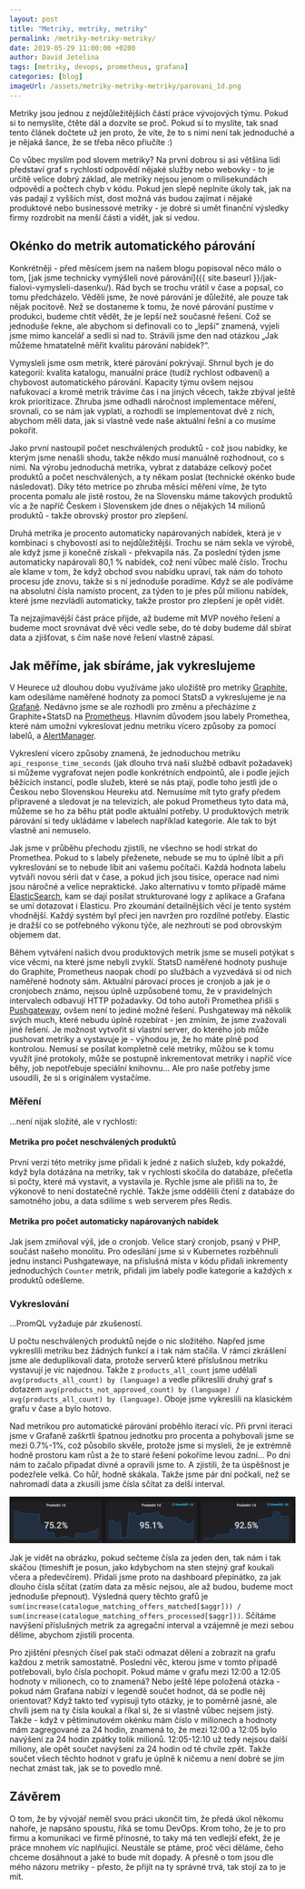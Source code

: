 ```yaml
---
layout: post
title: "Metriky, metriky, metriky"
permalink: /metriky-metriky-metriky/
date: 2019-05-29 11:00:00 +0200
author: David Jetelina
tags: [metriky, devops, prometheus, grafana]
categories: [blog]
imageUrl: /assets/metriky-metriky-metriky/parovani_1d.png
---
```


Metriky jsou jednou z nejdůležitějších částí práce vývojových týmu. Pokud si to nemyslíte, čtěte dál a dozvíte se proč.
Pokud si to myslíte, tak snad tento článek dočtete už jen proto, že víte, že to s nimi není tak jednoduché a je nějaká
šance, že se třeba něco přiučíte :)

Co vůbec myslím pod slovem metriky? Na první dobrou si asi většina lidí představí graf s rychlostí odpovědí
nějaké služby nebo webovky - to je určitě velice dobrý základ, ale metriky nejsou jenom o milisekundách odpovědí
a počtech chyb v kódu. Pokud jen slepě neplníte úkoly tak, jak na vás padají z vyšších míst, dost možná vás
budou zajímat i nějaké produktové nebo businessové metriky - je dobré si umět finanční výsledky firmy rozdrobit
na menší části a vidět, jak si vedou.

## Okénko do metrik automatického párování

Konkrétněji - před měsícem jsem na našem blogu popisoval něco málo o tom, [jak jsme technicky vymýšleli nové
párování]({{ site.baseurl }}/jak-fialovi-vymysleli-dasenku/). Rád bych se trochu vrátil v čase a popsal,
co tomu předcházelo. Věděli jsme, že nové párování je důležité, ale pouze tak nějak pocitově. Než se dostaneme
k tomu, že nové párování pustíme v produkci, budeme chtít vědět, že je lepší než současné řešení. Což se
jednoduše řekne, ale abychom si definovali co to „lepší“ znamená, vyjeli jsme mimo kancelář a sedli si nad to.
Strávili jsme den nad otázkou „Jak můžeme hmatatelně měřit kvalitu párování nabídek?“.

Vymysleli jsme osm metrik, které párování pokrývají. Shrnul bych je do kategorií: kvalita katalogu,
manuální práce (tudíž rychlost odbavení) a chybovost automatického párování. Kapacity týmu ovšem nejsou
nafukovací a kromě metrik trávíme čas i na jiných věcech, takže zbýval ještě krok prioritizace. Zhruba
jsme odhadli náročnost implementace měření, srovnali, co se nám jak vyplatí, a rozhodli se implementovat dvě z nich,
abychom měli data, jak si vlastně vede naše aktuální řešní a co musíme pokořit.

Jako první nastoupil počet neschválených produktů - což jsou nabídky, ke kterým jsme nenašli shodu, takže
někdo musí manuálně rozhodnout, co s nimi. Na výrobu jednoduchá metrika, vybrat z databáze celkový počet produktů
a počet neschválených, a ty někam poslat (technické okénko bude následovat). Díky této metrice po zhruba měsíci
měření víme, že tyto procenta pomalu ale jistě rostou, že na Slovensku máme takových produktů víc a že napříč
Českem i Slovenskem jde dnes o nějakých 14 milionů produktů - takže obrovský prostor pro zlepšení.

Druhá metrika je procento automaticky napárovaných nabídek, která je v kombinaci s chybovostí asi to nejdůležitější.
Trochu se nám sekla ve výrobě, ale když jsme ji konečně získali - překvapila nás. Za poslední týden jsme
automaticky napárovali 80,1 % nabídek, což není vůbec malé číslo. Trochu ale klame v tom, že když obchod svou nabídku
upraví, tak nám do tohoto procesu jde znovu, takže si s ní jednoduše poradíme. Když se ale podíváme na absolutní čísla
namísto procent, za týden to je přes půl milionu nabídek, které jsme nezvládli automaticky, takže prostor
pro zlepšení je opět vidět.

Ta nejzajímavější část práce přijde, až budeme mít MVP nového řešení a budeme moct srovnávat dvě věci vedle sebe,
do té doby budeme dál sbírat data a zjišťovat, s čím naše nové řešení vlastně zápasí.

## Jak měříme, jak sbíráme, jak vykreslujeme

V Heurece už dlouhou dobu využíváme jako uložiště pro metriky [Graphite](https://graphiteapp.org/),
kam odesíláme naměřené hodnoty za pomocí StatsD a vykreslujeme je na [Grafaně](https://grafana.com/). Nedávno jsme
se ale rozhodli pro změnu a přecházíme z Graphite+StatsD na [Prometheus](https://prometheus.io/). Hlavním důvodem
jsou labely Promethea, které nám umožní vykreslovat jednu metriku vícero způsoby za pomocí labelů, a
[AlertManager](https://prometheus.io/docs/alerting/latest/alertmanager/). 

Vykreslení vícero způsoby znamená, že jednoduchou metriku `api_response_time_seconds` (jak dlouho trvá naši službě
odbavit požadavek) si můžeme vygrafovat nejen podle konkrétních endpointů, ale i podle jejich běžících instancí,
podle služeb, které se nás ptají, podle toho jestli jde o Českou nebo Slovenskou Heureku atd. Nemusíme mít tyto
grafy předem připravené a sledovat je na televizích, ale pokud Prometheus tyto data má, můžeme se ho za běhu
ptát podle aktuální potřeby. U produktových metrik párování si tedy ukládáme v labelech například kategorie. Ale
tak to být vlastně ani nemuselo.

Jak jsme v průběhu přechodu zjistili, ne všechno se hodí strkat do Promethea. Pokud to s labely přeženete,
nebude se mu to úplně líbit a při vykreslování se to nebude líbit ani vašemu počítači. Každá hodnota labelu vytváří
novou sérii dat v čase, a pokud jich jsou tisíce, operace nad nimi jsou náročné a velice nepraktické.
Jako alternativu v tomto případě máme [ElasticSearch](https://www.elastic.co/), kam se dají posílat strukturované
logy z aplikace a Grafana se umí dotazovat i Elasticu. Pro zkoumání detailnějších věcí je tento systém vhodnější.
Každý systém byl přeci jen navržen pro rozdílné potřeby. Elastic je dražší co se potřebného výkonu týče, ale
nezhroutí se pod obrovským objemem dat.

Během vytváření našich dvou produktových metrik jsme se museli potýkat s více věcmi, na které jsme nebyli zvyklí.
StatsD naměřené hodnoty pushuje do Graphite, Prometheus naopak chodí po službách a vyzvedává si od nich naměřené
hodnoty sám. Aktuální párovací proces je cronjob a jak je o cronjobech známo, nejsou úplně uzpůsobené tomu,
že v pravidelných intervalech odbavují HTTP požadavky. Od toho autoři Promethea přišli s
[Pushgateway](https://prometheus.io/docs/practices/pushing/), ovšem není to jediné možné řešení. Pushgateway má několik
svých much, které nebudu úplně rozebírat - jen zmíním, že jsme zvažovali jiné řešení. Je možnost vytvořit si vlastní
server, do kterého job může pushovat metriky a vystavuje je - výhodou je, že ho máte plně pod kontrolou. Nemusí se
posílat kompletně celé metriky, můžou se k tomu využít jiné protokoly, může se postupně inkrementovat metriky i napříč
více běhy, job nepotřebuje speciální knihovnu… Ale pro naše potřeby jsme usoudili, že si s originálem vystačíme.

### Měření

…není nijak složité, ale v rychlosti:

#### Metrika pro počet neschválených produktů

První verzi této metriky jsme přidali k jedné z našich služeb, kdy pokaždé, když byla dotázána na metriky, tak
v rychlosti skočila do databáze, přečetla si počty, které má vystavit, a vystavila je. Rychle jsme ale přišli na to,
že výkonově to není dostatečně rychlé. Takže jsme oddělili čtení z databáze do samotného jobu,
a data sdílíme s web serverem přes Redis.

#### Metrika pro počet automaticky napárovaných nabídek

Jak jsem zmiňoval výš, jde o cronjob. Velice starý cronjob, psaný v PHP, součást našeho monolitu. Pro odesílání
jsme si v Kubernetes rozběhnuli jednu instanci Pushgatewaye, na příslušná místa v kódu přidali inkrementy
jednoduchých `Counter` metrik, přidali jim labely podle kategorie a každých x produktů odešleme.

### Vykreslování

…PromQL vyžaduje pár zkušeností.

U počtu neschválených produktů nejde o nic složitého. Napřed jsme vykreslili metriku bez žádných funkcí a i tak
nám stačila. V rámci zkrášlení jsme ale deduplikovali data, protože serverů které příslušnou metriku vystavují je víc
najednou. Takže z `products_all_count` jsme udělali `avg(products_all_count) by (language)` a vedle přikreslili druhý
graf s dotazem `avg(products_not_approved_count) by (language) / avg(products_all_count) by (language)`. Oboje jsme
vykreslili na klasickém grafu v čase a bylo hotovo.

Nad metrikou pro automatické párování proběhlo iterací víc. Při první iteraci jsme v Grafaně zaškrtli špatnou
jednotku pro procenta a pohybovali jsme se mezi 0.7%-1%, což působilo skvěle, protože jsme si mysleli, že je
extrémně hodně prostoru kam růst a že to staré řešení pokoříme levou zadní… Po dni nám to začalo připadat divné
a opravili jsme to. A zjistili, že ta úspěšnost je podezřele velká. Co hůř, hodně skákala. Takže jsme pár dní
počkali, než se nahromadí data a zkusili jsme čísla sčítat za delší interval.

![Čísla sečtené za jeden den](/assets/metriky-metriky-metriky/parovani_1d.png)

Jak je vidět na obrázku, pokud sečteme čísla za jeden den, tak nám i tak skáčou (timeshift je posun, jako kdybychom
na sten stejný graf koukali včera a předevčírem). Přidali jsme proto na dashboard přepínátko, za jak dlouho čísla
sčítat (zatím data za měsíc nejsou, ale až budou, budeme moct jednoduše přepnout). Výsledná query těchto grafů
je `sum(increase(catalogue_matching_offers_matched[$aggr])) / sum(increase(catalogue_matching_offers_processed[$aggr]))`.
Sčítáme navýšení příslušných metrik za agregační interval a vzájemně je mezi sebou dělíme, abychom zjistili procenta.

Pro zjištění přesných čísel pak stačí odmazat dělení a zobrazit na grafu každou z metrik samostatně. Poslední věc,
kterou jsme v tomto případě potřebovali, bylo čísla pochopit. Pokud máme v grafu mezi 12:00 a 12:05 hodnoty v milionech,
co to znamená? Nebo ještě lépe položená otázka - pokud nám Grafana nabízí v legendě součet hodnot, dá se podle něj
orientovat? Když takto teď vypisuji tyto otázky, je to poměrně jasné, ale chvíli jsem na ty čísla koukal a říkal
si, že si vlastně vůbec nejsem jistý. Takže - když v pětiminutovém okénku mám číslo v milionech a hodnoty mám
zagregované za 24 hodin, znamená to, že mezi 12:00 a 12:05 bylo navýšení za 24 hodin zpátky tolik milionů. 12:05-12:10
už tedy nejsou další miliony, ale opět součet navýšení za 24 hodin od té chvíle zpět. Takže součet všech těchto
hodnot v grafu je úplně k ničemu a není dobré se jím nechat zmást tak, jak se to povedlo mně.

## Závěrem

O tom, že by vývojář neměl svou práci ukončit tím, že předá úkol někomu nahoře, je napsáno spoustu, říká se tomu DevOps.
Krom toho, že je to pro firmu a komunikaci ve firmě přínosné, to taky má ten vedlejší efekt, že je práce mnohem
víc naplňující. Neustále se ptáme, proč věci děláme, čeho chceme dosáhnout a jaké to bude mít dopady.
A přesně o tom jsou dle mého názoru metriky - přesto, že přijít na ty správné trvá, tak stojí za to je mít.
